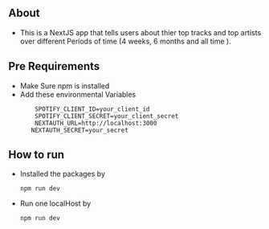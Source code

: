 ## About
- This is a NextJS app that tells users about thier top tracks and top artists over different Periods of time (4 weeks, 6 months and all time ). 

## Pre Requirements 
- Make Sure npm is installed
- Add these environmental Variables
  ```
      SPOTIFY_CLIENT_ID=your_client_id
      SPOTIFY_CLIENT_SECRET=your_client_secret
      NEXTAUTH_URL=http://localhost:3000
     NEXTAUTH_SECRET=your_secret
    ```   
  
## How to run 

- Installed the packages by
  ```
  npm run dev
  ```
- Run one localHost by
  ```
  npm run dev 

  ```
